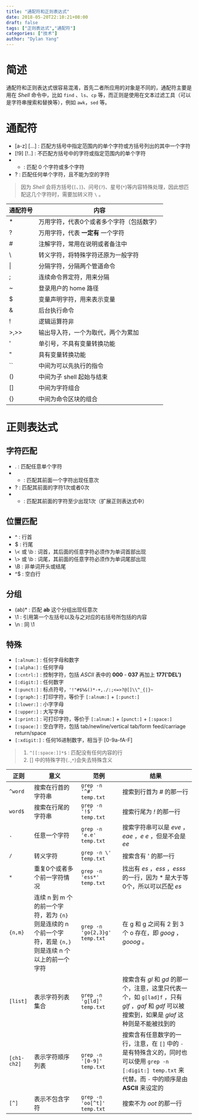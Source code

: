 ```yaml
---
title: "通配符和正则表达式"
date: 2018-05-20T22:10:21+08:00
draft: false
tags: ["正则表达式","通配符"]
categories: ["技术"]
author: "Dylan Yang"
---
```


# 简述

通配符和正则表达式很容易混淆，首先二者所应用的对象是不同的，通配符主要是用在 *Shell* 命令中，比如 `find` 、`ls`、`cp` 等，而正则是使用在文本过滤工具（可以是字符串搜索和替换等），例如 `awk`，`sed` 等。
<!--more-->

# 通配符

- [a-z] [...] : 匹配方括号中指定范围内的单个字符或方括号列出的其中一个字符
- [!9] [!..] : 不匹配方括号中的字符或指定范围内的单个字符
- * : 匹配 0 个字符或多个字符
- ? : 匹配任何单个字符，且不能为空的字符

> 因为 *Shell* 会将方括号(`[`、`]`)、问号(`?`)、星号(`*`)等内容特殊处理，因此想匹配这几个字符时，需要加转义符 `\` 。

|通配符号  | 内容   |
|----|----------|
| *  | 万用字符，代表0个或者多个字符（包括数字）|
| ?  | 万用字符，代表 **一定有** 一个字符   |
| #  | 注解字符，常用在说明或者备注中   |
| \\ | 转义字符，将特殊字符还原为一般字符 |
| \|  | 分隔字符，分隔两个管道命令|
|;|连续命令界定符，用来分隔|
|~|登录用户的 home 路径|
|$|变量声明字符，用来表示变量|
|&|后台执行命令|
|!|逻辑运算符非|
|>,>>|输出导入符，一个为取代，两个为累加|
|'|单引号，不具有变量转换功能|
|"|具有变量转换功能|
|\`\` |中间为可以先执行的指令|
|()|中间为子 shell 起始与结束|
|[]|中间为字符组合|
|{}|中间为命令区块的组合|

# 正则表达式

## 字符匹配

- . : 匹配任意单个字符
- * : 匹配其前面一个字符出现任意次
- ? : 匹配其前面的字符1次或者0次
- + : 匹配其前面的字符至少出现1次（扩展正则表达式中）

## 位置匹配

- ^ : 行首
- $ : 行尾
- \\< 或 \b : 词首，其后面的任意字符必须作为单词首部出现
- \\> 或 \b : 词尾，其前面的任意字符必须作为单词尾部出现
- \B : 非单词开头或结尾
- ^$ : 空白行

## 分组

- (ab)* : 匹配 **ab** 这个分组出现任意次
- \1 : 引用第一个左括号以及与之对应的右括号所包括的内容
- \n : 同 \1 

## 特殊

- `[:alnum:]` : 任何字母和数字
- `[:alpha:]` : 任何字母
- `[:cntrl:]` : 控制字符，包括 *ASCII* 表中的 **000** - **037** 再加上 **177('DEL')**
- `[:digit:]` : 任何数字
- `[:punct:]` : 标点符号，`'!"#$%&()*-+,./:;<=>?@[]\\^_{|}~`
- `[:graph:]` : 打印字符，等价于 `[:alnum:]` + `[:punct:]`
- `[:lower:]` : 小字字母
- `[:upper:]` : 大写字母
- `[:print:]` : 可打印字符，等价于 `[:alnum:]` + `[punct:]` + `[:space:]`
- `[:space:]` : 空白字符，包括 tab/newline/vertical tab/form feed/carriage return/space
- `[:xdigit:]` : 任何16进制数字，相当于 [0-9a-fA-F]

> 1. `^[[:space:]]*$` : 匹配没有任何内容的行
> 2. [] 中的特殊字符(`.`,`*`)会失去特殊含义

|正则   | 意义 |范例   |结果|
|--------------|-----|-----|-----|
| `^word`    | 搜索在行首的字符串 |`grep -n '^#' temp.txt`|搜索到行首为 *#* 的那一行|
| `word$` | 搜索在行尾的字符串 |`grep -n '!$' temp.txt`|搜索行尾为 *!* 的那一行|
| `.`   | 任意一个字符 |`grep -n 'e.e' temp.txt`|搜索字符串可以是 *eve* ，*eae* ，*e e* ，但是不会是 *ee* |
| `/`   | 转义字符 |`grep -n \' temp.txt`|搜索含有 ' 的那一行|
| `*` | 重复0个或者多个前一字符情况|`grep -n 'ess*' temp.txt`|找出有 *es* ，*ess* ，*esss* 的一行，因为 * 是大于等0个，所以可以匹配 *es*|
| `{n,m}` | 连续 n 到 m 个的前一个字符，若为 `{n}` 则是连续的 n 个前一个字符，若是 `{n,}` 则是连续 n 个以上的前一个字符| `grep -n 'go{2,3}g' temp.txt` | 在 g 和 g 之间有 2 到 3 个 o 存在，即 *goog* ，*gooog* 。|
| `[list]` | 表示字符列表集合 | `grep -n 'g[ld]' temp.txt` | 搜索含有 *gl* 和 *gd* 的那一个，注意，这里只代表一个，如 `g[lad]f` ，只有 *glf* ，*gaf* 和 *gdf* 可以被搜索到，如果是 *glaf* 这种则是不能被找到的|
| `[ch1-ch2]` | 表示字符顺序列表 | `grep -n '[0-9]' temp.txt` | 搜索含有任意数字的一行，注意，在 `[]` 中的 `-` 是有特殊含义的，同时也可以使用 `grep -n [:digit:] temp.txt` 来代替。而 `-` 中的顺序是由 **ASCII** 来设定的|
| `[^]` | 表示不包含字符 | `grep -n 'oo[^t]' temp.txt` | 搜索不为 *oot* 的那一行 |
